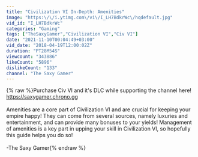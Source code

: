 ```yaml
---
title: "Civilization VI In-Depth: Amenities"
image: "https:\/\/i.ytimg.com\/vi\/I_LH7BdkrWc\/hqdefault.jpg"
vid_id: "I_LH7BdkrWc"
categories: "Gaming"
tags: ["TheSaxyGamer","Civilization VI","Civ VI"]
date: "2021-11-10T00:04:49+03:00"
vid_date: "2018-04-19T12:00:02Z"
duration: "PT28M54S"
viewcount: "343886"
likeCount: "5896"
dislikeCount: "133"
channel: "The Saxy Gamer"
---
```

{% raw %}Purchase Civ VI and it's DLC while supporting the channel here!  <br /><a rel="nofollow" target="blank" href="https://saxygamer.chrono.gg">https://saxygamer.chrono.gg</a><br /><br />Amenities are a core part of Civilization VI and are crucial for keeping your empire happy!  They can come from several sources, namely luxuries and entertainment, and can provide many bonuses to your yields!  Management of amenities is a key part in upping your skill in Civilization VI, so hopefully this guide helps you do so!<br /><br />-The Saxy Gamer{% endraw %}

